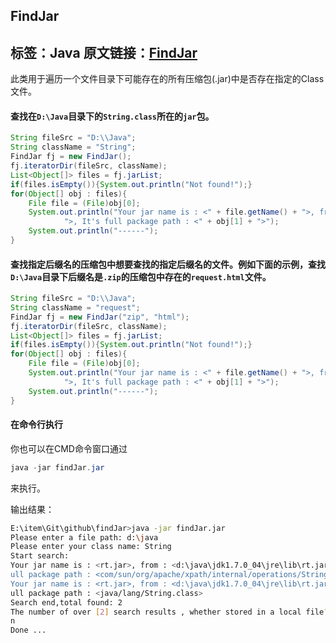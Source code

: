 ## FindJar

标签：Java
原文链接：[FindJar](https://github.com/baininghan/findJar)
---

此类用于遍历一个文件目录下可能存在的所有压缩包(.jar)中是否存在指定的Class文件。
#### 查找在`D:\Java`目录下的`String.class`所在的`jar`包。
```java
String fileSrc = "D:\\Java";
String className = "String";
FindJar fj = new FindJar();
fj.iteratorDir(fileSrc, className);
List<Object[]> files = fj.jarList;
if(files.isEmpty()){System.out.println("Not found!");}
for(Object[] obj : files){
	File file = (File)obj[0];
	System.out.println("Your jar name is : <" + file.getName() + ">, from : <" + file.toString() +
			">, It's full package path : <" + obj[1] + ">");
	System.out.println("------");
}
```
#### 查找指定后缀名的压缩包中想要查找的指定后缀名的文件。例如下面的示例，查找`D:\Java`目录下后缀名是`.zip`的压缩包中存在的`request.html`文件。
```java
String fileSrc = "D:\\Java";
String className = "request";
FindJar fj = new FindJar("zip", "html");
fj.iteratorDir(fileSrc, className);
List<Object[]> files = fj.jarList;
if(files.isEmpty()){System.out.println("Not found!");}
for(Object[] obj : files){
	File file = (File)obj[0];
	System.out.println("Your jar name is : <" + file.getName() + ">, from : <" + file.toString() +
			">, It's full package path : <" + obj[1] + ">");
	System.out.println("------");
}
```

#### 在命令行执行
你也可以在CMD命令窗口通过
```java
java -jar findJar.jar
```
来执行。

输出结果：
```bash
E:\item\Git\github\findJar>java -jar findJar.jar
Please enter a file path: d:\java
Please enter your class name: String
Start search:
Your jar name is : <rt.jar>, from : <d:\java\jdk1.7.0_04\jre\lib\rt.jar>, It's f
ull package path : <com/sun/org/apache/xpath/internal/operations/String.class>
Your jar name is : <rt.jar>, from : <d:\java\jdk1.7.0_04\jre\lib\rt.jar>, It's f
ull package path : <java/lang/String.class>
Search end,total found: 2
The number of over [2] search results , whether stored in a local file?(y/n)
n
Done ...
```
